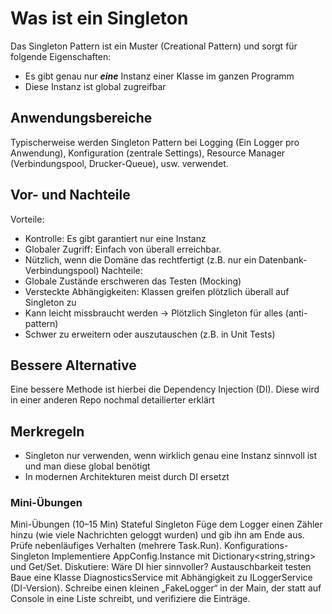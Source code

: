 # Was ist ein Singleton
Das Singleton Pattern ist ein Muster (Creational Pattern) und sorgt für folgende Eigenschaften:
- Es gibt genau nur ***eine*** Instanz einer Klasse im ganzen Programm
- Diese Instanz ist global zugreifbar

## Anwendungsbereiche
Typischerweise werden Singleton Pattern bei Logging (Ein Logger pro Anwendung), Konfiguration (zentrale Settings), Resource  Manager (Verbindungspool, Drucker-Queue), usw. verwendet.

## Vor- und Nachteile
Vorteile:
- Kontrolle: Es gibt garantiert nur eine Instanz
- Globaler Zugriff: Einfach von überall erreichbar.
- Nützlich, wenn die Domäne das rechtfertigt (z.B. nur ein Datenbank-Verbindungspool)
Nachteile:
- Globale Zustände erschweren das Testen (Mocking)
- Versteckte Abhängigkeiten: Klassen greifen plötzlich überall auf Singleton zu
- Kann leicht missbraucht werden -> Plötzlich Singleton für alles (anti-pattern)
- Schwer zu erweitern oder auszutauschen (z.B. in Unit Tests)

## Bessere Alternative 
Eine bessere Methode ist hierbei die Dependency Injection (DI). Diese wird in einer anderen Repo nochmal detailierter erklärt

## Merkregeln
- Singleton nur verwenden, wenn wirklich genau eine Instanz sinnvoll ist und man diese global benötigt
- In modernen Architekturen meist durch DI ersetzt

### Mini-Übungen
Mini-Übungen (10–15 Min)
Stateful Singleton
Füge dem Logger einen Zähler hinzu (wie viele Nachrichten geloggt wurden) und gib ihn am Ende aus. Prüfe nebenläufiges Verhalten (mehrere Task.Run).
Konfigurations-Singleton
Implementiere AppConfig.Instance mit Dictionary<string,string> und Get/Set. Diskutiere: Wäre DI hier sinnvoller?
Austauschbarkeit testen
Baue eine Klasse DiagnosticsService mit Abhängigkeit zu ILoggerService (DI-Version). Schreibe einen kleinen „FakeLogger“ in der Main, der statt auf Console in eine Liste schreibt, und verifiziere die Einträge.